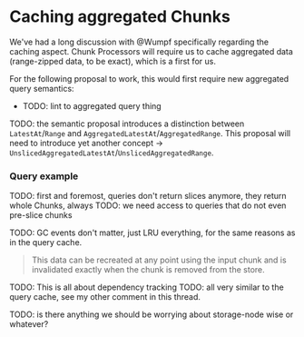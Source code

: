 



Caching aggregated Chunks
=========================

We've had a long discussion with @Wumpf specifically regarding the caching aspect.
Chunk Processors will require us to cache aggregated data (range-zipped data, to be exact), which is a first for us.

For the following proposal to work, this would first require new aggregated query semantics:
* TODO: lint to aggregated query thing


TODO: the semantic proposal introduces a distinction between `LatestAt`/`Range` and `AggregatedLatestAt`/`AggregatedRange`. This proposal will need to introduce yet another concept -> `UnslicedAggregatedLatestAt`/`UnslicedAggregatedRange`.


### Query example

TODO: first and foremost, queries don't return slices anymore, they return whole Chunks, always
TODO: we need access to queries that do not even pre-slice chunks



TODO: GC events don't matter, just LRU everything, for the same reasons as in the query cache.
> This data can be recreated at any point using the input chunk and is invalidated exactly when the chunk is removed from the store. 






TODO: This is all about dependency tracking
TODO: all very similar to the query cache, see my other comment in this thread.


TODO: is there anything we should be worrying about storage-node wise or whatever?











